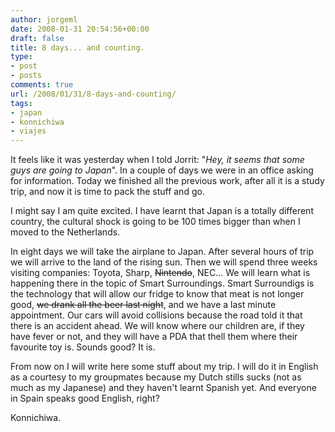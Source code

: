 ```yaml
---
author: jorgeml
date: 2008-01-31 20:54:56+00:00
draft: false
title: 8 days... and counting.
type: 
- post
- posts
comments: true
url: /2008/01/31/8-days-and-counting/
tags:
- japan
- konnichiwa
- viajes
---
```


It feels like it was yesterday when I told Jorrit: "_Hey, it seems that some guys are going to Japan_". In a couple of days we were in an office asking for information. Today we finished all the previous work, after all it is a study trip, and now it is time to pack the stuff and go.

I might say I am quite excited. I have learnt that Japan is a totally different country, the cultural shock is going to be 100 times bigger than when I moved to the Netherlands.

In eight days we will take the airplane to Japan. After several hours of trip we will arrive to the land of the rising sun. Then we will spend three weeks visiting companies: Toyota, Sharp, ~~Nintendo~~, NEC... We will learn what is happening there in the topic of Smart Surroundings. Smart Surroundigs is the technology that will allow our fridge to know that meat is not longer good, ~~we drank all the beer last night~~, and we have a last minute appointment. Our cars will avoid collisions because the road told it that there is an accident ahead. We will know where our children are, if they have fever or not, and they will have a PDA that thell them where their favourite toy is. Sounds good? It is.

From now on I will write here some stuff about my trip. I will do it in English as a courtesy to my groupmates because my Dutch stills sucks (not as much as my Japanese) and they haven't learnt Spanish yet. And everyone in Spain speaks good English, right?

Konnichiwa.
